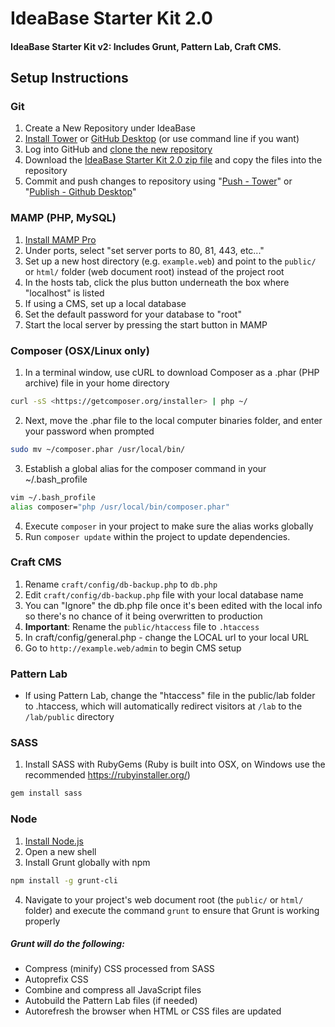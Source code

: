 # IdeaBase Starter Kit 2.0

#### IdeaBase Starter Kit v2: Includes Grunt, Pattern Lab, Craft CMS.

## Setup Instructions

### Git

1.  Create a New Repository under IdeaBase
2.  [Install Tower](https://www.git-tower.com/) or [GitHub Desktop](https://desktop.github.com/) (or use command line if you want)
3.  Log into GitHub and [clone the new repository](https://help.github.com/articles/cloning-a-repository/)
4.  Download the [IdeaBase Starter Kit 2.0 zip file](https://github.com/ideabase/starter_kit2/archive/master.zip) and copy the files into the repository
5.  Commit and push changes to repository using "[Push - Tower](https://www.git-tower.com/help/mac/branches-and-tags/push)" or "[Publish - Github Desktop](https://services.github.com/on-demand/github-desktop/push-with-github-desktop)"

### MAMP (PHP, MySQL)

1.  [Install MAMP Pro](https://www.mamp.info/en/mamp-pro/)
2.  Under ports, select "set server ports to 80, 81, 443, etc..."
3.  Set up a new host directory (e.g. `example.web`) and point to the `public/` or `html/` folder (web document root) instead of the project root
4.  In the hosts tab, click the plus button underneath the box where "localhost" is listed
5.  If using a CMS, set up a local database
6.  Set the default password for your database to "root"
7.  Start the local server by pressing the start button in MAMP

### Composer (**OSX/Linux only**)

1.  In a terminal window, use cURL to download Composer as a .phar (PHP archive) file in your home directory

```bash
curl -sS <https://getcomposer.org/installer> | php ~/
```

2.  Next, move the .phar file to the local computer binaries folder, and enter your password when prompted

```bash
sudo mv ~/composer.phar /usr/local/bin/
```

3.  Establish a global alias for the composer command in your ~/.bash_profile

```bash
vim ~/.bash_profile
alias composer="php /usr/local/bin/composer.phar"
```

4.  Execute `composer` in your project to make sure the alias works globally
5.  Run `composer update` within the project to update dependencies.

### Craft CMS

1.  Rename `craft/config/db-backup.php` to `db.php`
2.  Edit `craft/config/db-backup.php` file with your local database name
3.  You can "Ignore" the db.php file once it's been edited with the local info so there's no chance of it being overwritten to production
4.  **Important**: Rename the `public/htaccess` file to `.htaccess`
5.  In craft/config/general.php - change the LOCAL url to your local URL
6.  Go to `http://example.web/admin` to begin CMS setup

### Pattern Lab

-   If using Pattern Lab, change the "htaccess" file in the public/lab folder to .htaccess, which will automatically redirect visitors at `/lab` to the `/lab/public` directory

### SASS

1.  Install SASS with RubyGems (Ruby is built into OSX, on Windows use the recommended <https://rubyinstaller.org/>)

```bash
gem install sass
```

### Node

1.  [Install Node.js](https://nodejs.org/en/download/)
2.  Open a new shell
3.  Install Grunt globally with npm

```bash
npm install -g grunt-cli
```

4.  Navigate to your project's web document root (the `public/` or `html/` folder) and execute the command `grunt` to ensure that Grunt is working properly

##### Grunt will do the following:

-   Compress (minify) CSS processed from SASS
-   Autoprefix CSS
-   Combine and compress all JavaScript files
-   Autobuild the Pattern Lab files (if needed)
-   Autorefresh the browser when HTML or CSS files are updated

[comment]: # (TODO: Fix critical CSS)
